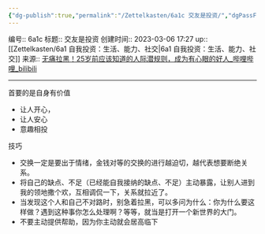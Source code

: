 ```yaml
---
{"dg-publish":true,"permalink":"/Zettelkasten/6a1c 交友是投资/","dgPassFrontmatter":true}
---
```


编号:: 6a1c
标题:: 交友是投资
创建时间:: 2023-03-06 17:27
up:: [[Zettelkasten/6a1 自我投资：生活、能力、社交\|6a1 自我投资：生活、能力、社交]]
来源:: [无痛拉黑！25岁前应该知道的人际潜规则，成为有心眼的好人_哔哩哔哩_bilibili](https://www.bilibili.com/list/watchlater?bvid=BV12s4y1L7Yw&oid=950490901)

---

首要的是自身有价值
- 让人开心，
- 让人安心
- 意趣相投

技巧
- 交换一定是要出于情绪，金钱对等的交换的进行越迫切，越代表想要断绝关系。
- 将自己的缺点、不足（已经能自我接纳的缺点、不足）主动暴露，让别人进到我的领地撒个欢，互相调侃一下，关系就拉近了。
- 当发现这个人和自己不对路时，别急着拉黑，可以多问为什么：你为什么要这样做？遇到这种事你怎么处理啊？等等，就当是打开一个新世界的大门。
- 不要主动提供帮助，因为你主动就会居高临下